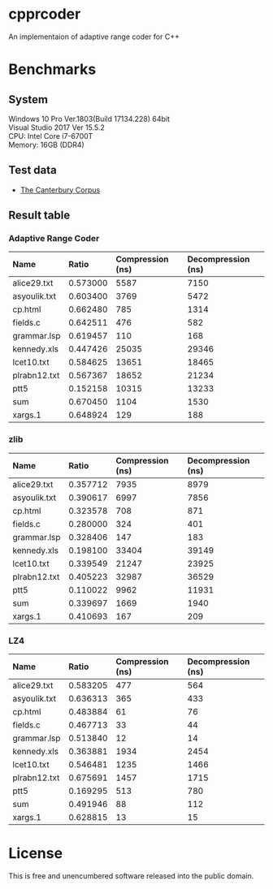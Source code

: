 # cpprcoder
An implementaion of adaptive range coder for C++

# Benchmarks
## System
 Windows 10 Pro Ver.1803(Build 17134.228) 64bit  
 Visual Studio 2017 Ver 15.5.2  
 CPU: Intel Core i7-6700T  
 Memory: 16GB (DDR4)

## Test data
- [The Canterbury Corpus](http://corpus.canterbury.ac.nz/index.html)
## Result table
### Adaptive Range Coder
|Name|Ratio|Compression (ns)|Decompression (ns)|
|:---|:---|:---|:---|
|alice29.txt|0.573000|5587|7150|
|asyoulik.txt|0.603400|3769|5472|
|cp.html|0.662480|785|1314|
|fields.c|0.642511|476|582|
|grammar.lsp|0.619457|110|168|
|kennedy.xls|0.447426|25035|29346|
|lcet10.txt|0.584625|13651|18465|
|plrabn12.txt|0.567367|18652|21234|
|ptt5|0.152158|10315|13233|
|sum|0.670450|1104|1530|
|xargs.1|0.648924|129|188|

### zlib
|Name|Ratio|Compression (ns)|Decompression (ns)|
|:---|:---|:---|:---|
|alice29.txt|0.357712|7935|8979|
|asyoulik.txt|0.390617|6997|7856|
|cp.html|0.323578|708|871|
|fields.c|0.280000|324|401|
|grammar.lsp|0.328406|147|183|
|kennedy.xls|0.198100|33404|39149|
|lcet10.txt|0.339549|21247|23925|
|plrabn12.txt|0.405223|32987|36529|
|ptt5|0.110022|9962|11931|
|sum|0.339697|1669|1940|
|xargs.1|0.410693|167|209|

### LZ4
|Name|Ratio|Compression (ns)|Decompression (ns)|
|:---|:---|:---|:---|
|alice29.txt|0.583205|477|564|
|asyoulik.txt|0.636313|365|433|
|cp.html|0.483884|61|76|
|fields.c|0.467713|33|44|
|grammar.lsp|0.513840|12|14|
|kennedy.xls|0.363881|1934|2454|
|lcet10.txt|0.546481|1235|1466|
|plrabn12.txt|0.675691|1457|1715|
|ptt5|0.169295|513|780|
|sum|0.491946|88|112|
|xargs.1|0.628815|13|15|

# License
This is free and unencumbered software released into the public domain.
